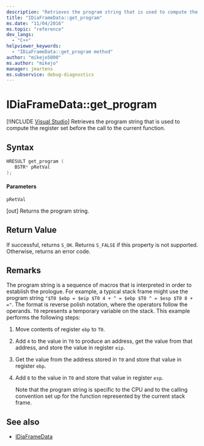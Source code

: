 ```yaml
---
description: "Retrieves the program string that is used to compute the register set before the call to the current function."
title: "IDiaFrameData::get_program"
ms.date: "11/04/2016"
ms.topic: "reference"
dev_langs:
  - "C++"
helpviewer_keywords:
  - "IDiaFrameData::get_program method"
author: "mikejo5000"
ms.author: "mikejo"
manager: jmartens
ms.subservice: debug-diagnostics
---
```

# IDiaFrameData::get_program

 [!INCLUDE [Visual Studio](~/includes/applies-to-version/vs-windows-only.md)]
Retrieves the program string that is used to compute the register set before the call to the current function.

## Syntax

```C++
HRESULT get_program ( 
   BSTR* pRetVal
);
```

#### Parameters
 `pRetVal`

[out] Returns the program string.

## Return Value
 If successful, returns `S_OK`. Returns `S_FALSE` if this property is not supported. Otherwise, returns an error code.

## Remarks
 The program string is a sequence of macros that is interpreted in order to establish the prologue. For example, a typical stack frame might use the program string `"$T0 $ebp = $eip $T0 4 + ^ = $ebp $T0 ^ = $esp $T0 8 + ="`. The format is reverse polish notation, where the operators follow the operands. `T0` represents a temporary variable on the stack. This example performs the following steps:

1. Move contents of register `ebp` to `T0`.

2. Add `4` to the value in `T0` to produce an address, get the value from that address, and store the value in register `eip`.

3. Get the value from the address stored in `T0` and store that value in register `ebp`.

4. Add `8` to the value in `T0` and store that value in register `esp`.

   Note that the program string is specific to the CPU and to the calling convention set up for the function represented by the current stack frame.

## See also
- [IDiaFrameData](../../debugger/debug-interface-access/idiaframedata.md)
